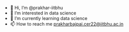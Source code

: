 - 👋 Hi, I’m @prakhar-iitbhu
- 👀 I’m interested in data science
- 🌱 I’m currently learning data science
- 📫 How to reach me prakharbajpai.cer22@iitbhu.ac.in

<!---
prakhar-iitbhu/prakhar-iitbhu is a ✨ special ✨ repository because its `README.md` (this file) appears on your GitHub profile.
You can click the Preview link to take a look at your changes.
--->
